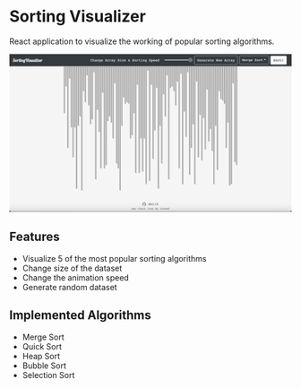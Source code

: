 # Sorting Visualizer

React application to visualize the working of popular sorting algorithms.

![Screenshot of Sorting Visualizer.](./public/images/screenshot.png "Sorting Visualizer")

## Features

- Visualize 5 of the most popular sorting algorithms
- Change size of the dataset
- Change the animation speed
- Generate random dataset

## Implemented Algorithms

- Merge Sort
- Quick Sort
- Heap Sort
- Bubble Sort
- Selection Sort
